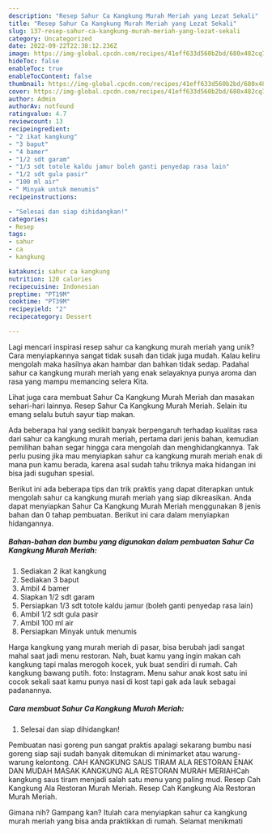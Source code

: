 ```yaml
---
description: "Resep Sahur Ca Kangkung Murah Meriah yang Lezat Sekali"
title: "Resep Sahur Ca Kangkung Murah Meriah yang Lezat Sekali"
slug: 137-resep-sahur-ca-kangkung-murah-meriah-yang-lezat-sekali
category: Uncategorized
date: 2022-09-22T22:38:12.236Z
image: https://img-global.cpcdn.com/recipes/41eff633d560b2bd/680x482cq70/sahur-ca-kangkung-murah-meriah-foto-resep-utama.jpg
hideToc: false
enableToc: true
enableTocContent: false
thumbnail: https://img-global.cpcdn.com/recipes/41eff633d560b2bd/680x482cq70/sahur-ca-kangkung-murah-meriah-foto-resep-utama.jpg
cover: https://img-global.cpcdn.com/recipes/41eff633d560b2bd/680x482cq70/sahur-ca-kangkung-murah-meriah-foto-resep-utama.jpg
author: Admin
authorAv: notfound
ratingvalue: 4.7
reviewcount: 13
recipeingredient:
- "2 ikat kangkung"
- "3 baput"
- "4 bamer"
- "1/2 sdt garam"
- "1/3 sdt totole kaldu jamur boleh ganti penyedap rasa lain"
- "1/2 sdt gula pasir"
- "100 ml air"
- " Minyak untuk menumis"
recipeinstructions:

- "Selesai dan siap dihidangkan!"
categories:
- Resep
tags:
- sahur
- ca
- kangkung

katakunci: sahur ca kangkung 
nutrition: 120 calories
recipecuisine: Indonesian
preptime: "PT19M"
cooktime: "PT39M"
recipeyield: "2"
recipecategory: Dessert

---
```





Lagi mencari inspirasi resep sahur ca kangkung murah meriah yang unik? Cara menyiapkannya sangat tidak susah dan tidak juga mudah. Kalau keliru mengolah maka hasilnya akan hambar dan bahkan tidak sedap. Padahal sahur ca kangkung murah meriah yang enak selayaknya punya aroma dan rasa yang mampu memancing selera Kita.





Lihat juga cara membuat Sahur Ca Kangkung Murah Meriah dan masakan sehari-hari lainnya. Resep Sahur Ca Kangkung Murah Meriah. Selain itu emang selalu butuh sayur tiap makan.

Ada beberapa hal yang sedikit banyak berpengaruh terhadap kualitas rasa dari sahur ca kangkung murah meriah, pertama dari jenis bahan, kemudian pemilihan bahan segar hingga cara mengolah dan menghidangkannya. Tak perlu pusing jika mau menyiapkan sahur ca kangkung murah meriah enak di mana pun kamu berada, karena asal sudah tahu triknya maka hidangan ini bisa jadi suguhan spesial.






Berikut ini ada beberapa tips dan trik praktis yang dapat diterapkan untuk mengolah sahur ca kangkung murah meriah yang siap dikreasikan. Anda dapat menyiapkan Sahur Ca Kangkung Murah Meriah menggunakan 8 jenis bahan dan 0 tahap pembuatan. Berikut ini cara dalam menyiapkan hidangannya.

<!--inarticleads1-->

##### Bahan-bahan dan bumbu yang digunakan dalam pembuatan Sahur Ca Kangkung Murah Meriah:

1. Sediakan 2 ikat kangkung
1. Sediakan 3 baput
1. Ambil 4 bamer
1. Siapkan 1/2 sdt garam
1. Persiapkan 1/3 sdt totole kaldu jamur (boleh ganti penyedap rasa lain)
1. Ambil 1/2 sdt gula pasir
1. Ambil 100 ml air
1. Persiapkan  Minyak untuk menumis


Harga kangkung yang murah meriah di pasar, bisa berubah jadi sangat mahal saat jadi menu restoran. Nah, buat kamu yang ingin makan cah kangkung tapi malas merogoh kocek, yuk buat sendiri di rumah. Cah kangkung bawang putih. foto: Instagram. Menu sahur anak kost satu ini cocok sekali saat kamu punya nasi di kost tapi gak ada lauk sebagai padanannya. 

<!--inarticleads2-->

##### Cara membuat Sahur Ca Kangkung Murah Meriah:


1. Selesai dan siap dihidangkan!

Pembuatan nasi goreng pun sangat praktis apalagi sekarang bumbu nasi goreng siap saji sudah banyak ditemukan di minimarket atau warung-warung kelontong. CAH KANGKUNG SAUS TIRAM ALA RESTORAN ENAK DAN MUDAH MASAK KANGKUNG ALA RESTORAN MURAH MERIAHCah kangkung saus tiram menjadi salah satu menu yang paling mud. Resep Cah Kangkung Ala Restoran Murah Meriah. Resep Cah Kangkung Ala Restoran Murah Meriah. 

Gimana nih? Gampang kan? Itulah cara menyiapkan sahur ca kangkung murah meriah yang bisa anda praktikkan di rumah. Selamat menikmati
